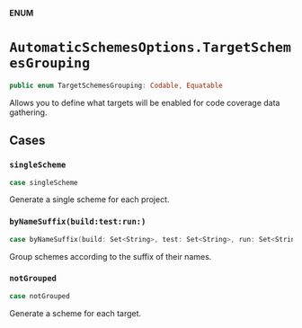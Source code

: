 **ENUM**

# `AutomaticSchemesOptions.TargetSchemesGrouping`

```swift
public enum TargetSchemesGrouping: Codable, Equatable
```

Allows you to define what targets will be enabled for code coverage data gathering.

## Cases
### `singleScheme`

```swift
case singleScheme
```

Generate a single scheme for each project.

### `byNameSuffix(build:test:run:)`

```swift
case byNameSuffix(build: Set<String>, test: Set<String>, run: Set<String>)
```

Group schemes according to the suffix of their names.

### `notGrouped`

```swift
case notGrouped
```

Generate a scheme for each target.
